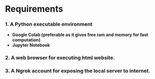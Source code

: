 # Requirements

### 1. A Python executable environment

- **Google Colab (preferable as it gives free ram and memory for fast computation)**
- **Jupyter Notebook**

### 2. A web browser for executing html website.

### 3. A Ngrok account for exposing the local server to internet.
